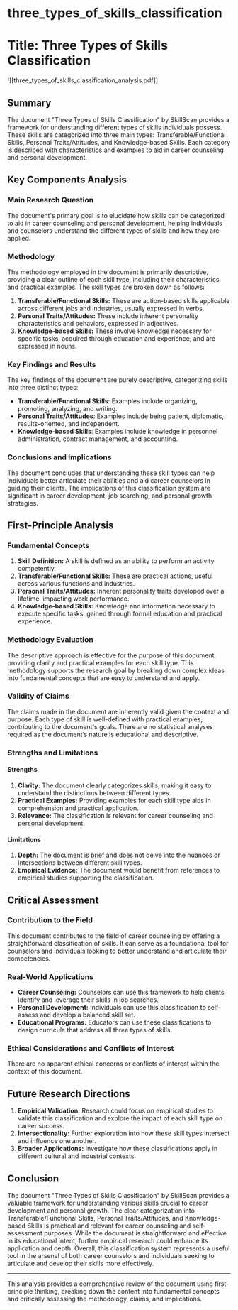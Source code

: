 # three_types_of_skills_classification

# Title: Three Types of Skills Classification
![[three_types_of_skills_classification_analysis.pdf]]

## Summary
The document "Three Types of Skills Classification" by SkillScan provides a framework for understanding different types of skills individuals possess. These skills are categorized into three main types: Transferable/Functional Skills, Personal Traits/Attitudes, and Knowledge-based Skills. Each category is described with characteristics and examples to aid in career counseling and personal development.

## Key Components Analysis

### Main Research Question
The document's primary goal is to elucidate how skills can be categorized to aid in career counseling and personal development, helping individuals and counselors understand the different types of skills and how they are applied.

### Methodology
The methodology employed in the document is primarily descriptive, providing a clear outline of each skill type, including their characteristics and practical examples. The skill types are broken down as follows:
1. **Transferable/Functional Skills:** These are action-based skills applicable across different jobs and industries, usually expressed in verbs.
2. **Personal Traits/Attitudes:** These include inherent personality characteristics and behaviors, expressed in adjectives.
3. **Knowledge-based Skills:** These involve knowledge necessary for specific tasks, acquired through education and experience, and are expressed in nouns.

### Key Findings and Results
The key findings of the document are purely descriptive, categorizing skills into three distinct types:
- **Transferable/Functional Skills**: Examples include organizing, promoting, analyzing, and writing.
- **Personal Traits/Attitudes**: Examples include being patient, diplomatic, results-oriented, and independent.
- **Knowledge-based Skills**: Examples include knowledge in personnel administration, contract management, and accounting.

### Conclusions and Implications
The document concludes that understanding these skill types can help individuals better articulate their abilities and aid career counselors in guiding their clients. The implications of this classification system are significant in career development, job searching, and personal growth strategies.

## First-Principle Analysis

### Fundamental Concepts
1. **Skill Definition:** A skill is defined as an ability to perform an activity competently.
2. **Transferable/Functional Skills:** These are practical actions, useful across various functions and industries.
3. **Personal Traits/Attitudes:** Inherent personality traits developed over a lifetime, impacting work performance.
4. **Knowledge-based Skills:** Knowledge and information necessary to execute specific tasks, gained through formal education and practical experience.

### Methodology Evaluation
The descriptive approach is effective for the purpose of this document, providing clarity and practical examples for each skill type. This methodology supports the research goal by breaking down complex ideas into fundamental concepts that are easy to understand and apply.

### Validity of Claims
The claims made in the document are inherently valid given the context and purpose. Each type of skill is well-defined with practical examples, contributing to the document's goals. There are no statistical analyses required as the document’s nature is educational and descriptive.

### Strengths and Limitations

#### Strengths
1. **Clarity:** The document clearly categorizes skills, making it easy to understand the distinctions between different types.
2. **Practical Examples:** Providing examples for each skill type aids in comprehension and practical application.
3. **Relevance:** The classification is relevant for career counseling and personal development.

#### Limitations
1. **Depth:** The document is brief and does not delve into the nuances or intersections between different skill types.
2. **Empirical Evidence:** The document would benefit from references to empirical studies supporting the classification.

## Critical Assessment

### Contribution to the Field
This document contributes to the field of career counseling by offering a straightforward classification of skills. It can serve as a foundational tool for counselors and individuals looking to better understand and articulate their competencies.

### Real-World Applications
- **Career Counseling:** Counselors can use this framework to help clients identify and leverage their skills in job searches.
- **Personal Development:** Individuals can use this classification to self-assess and develop a balanced skill set.
- **Educational Programs:** Educators can use these classifications to design curricula that address all three types of skills.

### Ethical Considerations and Conflicts of Interest
There are no apparent ethical concerns or conflicts of interest within the context of this document.

## Future Research Directions
1. **Empirical Validation:** Research could focus on empirical studies to validate this classification and explore the impact of each skill type on career success.
2. **Intersectionality:** Further exploration into how these skill types intersect and influence one another.
3. **Broader Applications:** Investigate how these classifications apply in different cultural and industrial contexts.

## Conclusion
The document "Three Types of Skills Classification" by SkillScan provides a valuable framework for understanding various skills crucial to career development and personal growth. The clear categorization into Transferable/Functional Skills, Personal Traits/Attitudes, and Knowledge-based Skills is practical and relevant for career counseling and self-assessment purposes. While the document is straightforward and effective in its educational intent, further empirical research could enhance its application and depth. Overall, this classification system represents a useful tool in the arsenal of both career counselors and individuals seeking to articulate and develop their skills more effectively.

___
This analysis provides a comprehensive review of the document using first-principle thinking, breaking down the content into fundamental concepts and critically assessing the methodology, claims, and implications.